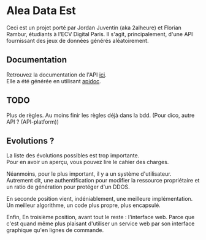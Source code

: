 # Alea Data Est

Ceci est un projet porté par Jordan Juventin (aka 2alheure) et Florian Rambur, étudiants à l'ECV Digital Paris. 
Il s'agit, principalement, d'une API fournissant des jeux de données générés aléatoirement. 

## Documentation

Retrouvez la documentation de l'API [ici](http://2dtension.fr/alea-data-est).  
Elle a été générée en utilisant [apidoc](http://apidocjs.com).

## TODO

Plus de règles. Au moins finir les règles déjà dans la bdd. (Pour dico, autre API ? (API-platform))  
  
## Evolutions ?

La liste des évolutions possibles est trop importante.  
Pour en avoir un aperçu, vous pouvez lire le cahier des charges.  
  
Néanmoins, pour le plus important, il y a un système d'utilisateur.  
Autrement dit, une authentification pour modifier la ressource propriétaire et un ratio de génération pour protéger d'un DDOS.  
  
En seconde position vient, indéniablement, une meilleure implémentation. Un meilleur algorithme, un code plus propre, plus encapsulé.  
  
Enfin, En troisième position, avant tout le reste : l'interface web. Parce que c'est quand même plus plaisant d'utiliser un service web par son interface graphique qu'en lignes de commande.